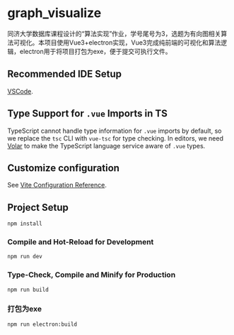 # graph_visualize

同济大学数据库课程设计的“算法实现”作业，学号尾号为3，选题为有向图相关算法可视化。本项目使用Vue3+electron实现，Vue3完成纯前端的可视化和算法逻辑，electron用于将项目打包为exe，便于提交可执行文件。

## Recommended IDE Setup

[VSCode](https://code.visualstudio.com/).

## Type Support for `.vue` Imports in TS

TypeScript cannot handle type information for `.vue` imports by default, so we replace the `tsc` CLI with `vue-tsc` for type checking. In editors, we need [Volar](https://marketplace.visualstudio.com/items?itemName=Vue.volar) to make the TypeScript language service aware of `.vue` types.

## Customize configuration

See [Vite Configuration Reference](https://vite.dev/config/).

## Project Setup

```sh
npm install
```

### Compile and Hot-Reload for Development

```sh
npm run dev
```

### Type-Check, Compile and Minify for Production

```sh
npm run build
```

### 打包为exe

```sh
npm run electron:build
```
